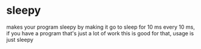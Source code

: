 # sleepy
makes your program sleepy by making it go to sleep for 10 ms every 10 ms, if you have a program that's just a lot of work this is good for that, usage is just sleepy <program you want to run> <args for that program>
